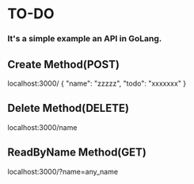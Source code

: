 # TO-DO

### It's a simple example an API in GoLang.

## Create Method(POST)
localhost:3000/
{
    "name": "zzzzz",
    "todo": "xxxxxxx"
}

## Delete Method(DELETE)
localhost:3000/name

## ReadByName Method(GET)
localhost:3000/?name=any_name
